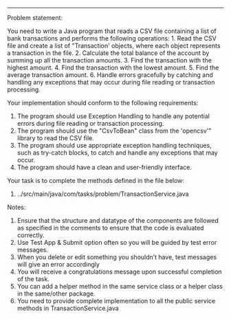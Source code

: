 ---
Problem statement:

You need to write a Java program that reads a CSV file containing a list of bank transactions and performs the following operations:
		1. Read the CSV file and create a list of "Transaction' objects, where each object represents a transaction in the file.
		2. Calculate the total balance of the account by summing up all the transaction amounts.
		3. Find the transaction with the highest amount.
		4. Find the transaction with the lowest amount.
		5. Find the average transaction amount.
		6. Handle errors gracefully by catching and handling any exceptions that may occur during file reading or transaction processing.

Your implementation should conform to the following requirements:
1. The program should use Exception Handling to handle any potential errors during file	reading or transaction processing.
2. The program should use the "CsvToBean" class from the 'opencsv'" library to read the CSV file.
3. The program should use appropriate exception handling techniques, such as try-catch blocks, to catch and handle any exceptions that may occur.
4. The program should have a clean and user-friendly interface.

Your task is to complete the methods defined in the file below:
1. ../src/main/java/com/tasks/problem/TransactionService.java

Notes:
1. Ensure that the structure and datatype of the components are followed as specified in the comments to ensure that the code is evaluated correctly.
2. Use Test App & Submit option often so you will be guided by test error messages.
3. When you delete or edit something you shouldn’t have, test messages will give an error accordingly
4. You will receive a congratulations message upon successful completion of the task.
5. You can add a helper method in the same service class or a helper class in the same/other package.
6. You need to provide complete implementation to all the public service methods in TransactionService.java